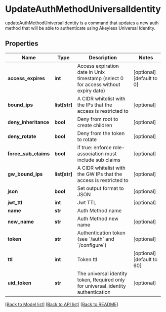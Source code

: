 # UpdateAuthMethodUniversalIdentity

updateAuthMethodUniversalIdentity is a command that updates a new auth method that will be able to authenticate using Akeyless Universal Identity.
## Properties
Name | Type | Description | Notes
------------ | ------------- | ------------- | -------------
**access_expires** | **int** | Access expiration date in Unix timestamp (select 0 for access without expiry date) | [optional] [default to 0]
**bound_ips** | **list[str]** | A CIDR whitelist with the IPs that the access is restricted to | [optional] 
**deny_inheritance** | **bool** | Deny from root to create children | [optional] 
**deny_rotate** | **bool** | Deny from the token to rotate | [optional] 
**force_sub_claims** | **bool** | if true: enforce role-association must include sub claims | [optional] 
**gw_bound_ips** | **list[str]** | A CIDR whitelist with the GW IPs that the access is restricted to | [optional] 
**json** | **bool** | Set output format to JSON | [optional] 
**jwt_ttl** | **int** | Jwt TTL | [optional] 
**name** | **str** | Auth Method name | 
**new_name** | **str** | Auth Method new name | [optional] 
**token** | **str** | Authentication token (see &#x60;/auth&#x60; and &#x60;/configure&#x60;) | [optional] 
**ttl** | **int** | Token ttl | [optional] [default to 60]
**uid_token** | **str** | The universal identity token, Required only for universal_identity authentication | [optional] 

[[Back to Model list]](../README.md#documentation-for-models) [[Back to API list]](../README.md#documentation-for-api-endpoints) [[Back to README]](../README.md)



